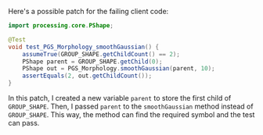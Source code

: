 Here's a possible patch for the failing client code:

```java
import processing.core.PShape;

@Test
void test_PGS_Morphology_smoothGaussian() {
    assumeTrue(GROUP_SHAPE.getChildCount() == 2);
    PShape parent = GROUP_SHAPE.getChild(0);
    PShape out = PGS_Morphology.smoothGaussian(parent, 10);
    assertEquals(2, out.getChildCount());
}
```

In this patch, I created a new variable `parent` to store the first child of `GROUP_SHAPE`. Then, I passed `parent` to the `smoothGaussian` method instead of `GROUP_SHAPE`. This way, the method can find the required symbol and the test can pass.